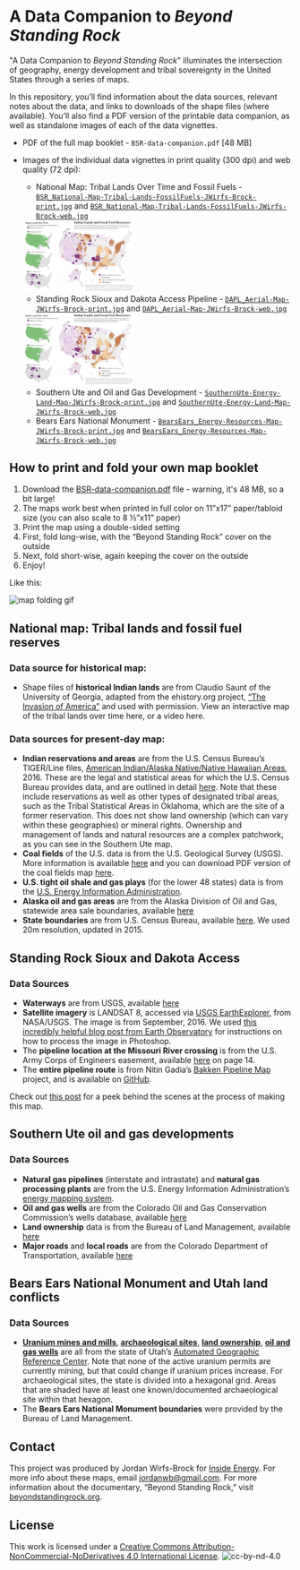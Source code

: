 # A Data Companion to *Beyond Standing Rock*

"A Data Companion to *Beyond Standing Rock*" illuminates the intersection of geography, energy development and tribal sovereignty in the United States through a series of maps. 

In this repository, you’ll find information about the data sources, relevant notes about the data, and links to downloads of the shape files (where available). You’ll also find a PDF version of the printable data companion, as well as standalone images of each of the data vignettes.

* PDF of the full map booklet - `BSR-data-companion.pdf` [48 MB]
* Images of the individual data vignettes in print quality (300 dpi) and web quality (72 dpi):
	* National Map: Tribal Lands Over Time and Fossil Fuels - [`BSR_National-Map-Tribal-Lands-FossilFuels-JWirfs-Brock-print.jpg`](https://github.com/InsideEnergy/Data-for-stories/raw/master/20170301-beyond-standing-rock-data-companion/BSR_National-Map-Tribal-Lands-FossilFuels-JWirfs-Brock-print.jpg) and [`BSR_National-Map-Tribal-Lands-FossilFuels-JWirfs-Brock-web.jpg`](https://github.com/InsideEnergy/Data-for-stories/raw/master/20170301-beyond-standing-rock-data-companion/BSR_National-Map-Tribal-Lands-FossilFuels-JWirfs-Brock-web.jpg)
	<img src="https://raw.githubusercontent.com/InsideEnergy/Data-for-stories/master/20170301-beyond-standing-rock-data-companion/BSR_National-Map-Tribal-Lands-FossilFuels-JWirfs-Brock-web.jpg" alt="A national map showing tribal lands and fossil fuel resources" width="200">

	* Standing Rock Sioux and Dakota Access Pipeline - [`DAPL_Aerial-Map-JWirfs-Brock-print.jpg`](https://github.com/InsideEnergy/Data-for-stories/raw/master/20170301-beyond-standing-rock-data-companion/DAPL_Aerial-Map-JWirfs-Brock-print.jpg) and [`DAPL_Aerial-Map-JWirfs-Brock-web.jpg`](https://github.com/InsideEnergy/Data-for-stories/raw/master/20170301-beyond-standing-rock-data-companion/DAPL_Aerial-Map-JWirfs-Brock-web.jpg)
	<img src="https://raw.githubusercontent.com/InsideEnergy/Data-for-stories/master/20170301-beyond-standing-rock-data-companion/BSR_National-Map-Tribal-Lands-FossilFuels-JWirfs-Brock-web.jpg" alt="A national map showing tribal lands and fossil fuel resources" width="200">

	* Southern Ute and Oil and Gas Development - [`SouthernUte-Energy-Land-Map-JWirfs-Brock-print.jpg`](https://github.com/InsideEnergy/Data-for-stories/raw/master/20170301-beyond-standing-rock-data-companion/SouthernUte-Energy-Land-Map-JWirfs-Brock-print.jpg) and [`SouthernUte-Energy-Land-Map-JWirfs-Brock-web.jpg`](https://github.com/InsideEnergy/Data-for-stories/raw/master/20170301-beyond-standing-rock-data-companion/SouthernUte-Energy-Land-Map-JWirfs-Brock-web.jpg)
	* Bears Ears National Monument - [`BearsEars_Energy-Resources-Map-JWirfs-Brock-print.jpg`](https://github.com/InsideEnergy/Data-for-stories/raw/master/20170301-beyond-standing-rock-data-companion/BearsEars_Energy-Resources-Map-JWirfs-Brock-print.jpg) and [`BearsEars_Energy-Resources-Map-JWirfs-Brock-web.jpg`](https://github.com/InsideEnergy/Data-for-stories/raw/master/20170301-beyond-standing-rock-data-companion/BearsEars_Energy-Resources-Map-JWirfs-Brock-web.jpg)


## How to print and fold your own map booklet
1. Download the [BSR-data-companion.pdf](https://github.com/InsideEnergy/Data-for-stories/raw/master/20170301-beyond-standing-rock-data-companion/BSR-data-companion.pdf) file - warning, it's 48 MB, so a bit large!
2. The maps work best when printed in full color on 11”x17” paper/tabloid size (you can also scale to 8 ½”x11” paper)
3. Print the map using a double-sided setting
4. First, fold long-wise, with the “Beyond Standing Rock” cover on the outside
5. Next, fold short-wise, again keeping the cover on the outside
6. Enjoy!

Like this:

![map folding gif](http://insideenergy.org/wp-content/uploads//2017/02/map-folding.gif)

## National map: Tribal lands and fossil fuel reserves

### Data source for historical map:
* Shape files of **historical Indian lands** are from Claudio Saunt of the University of Georgia, adapted from the ehistory.org project, [“The Invasion of America”](http://invasionofamerica.ehistory.org/) and used with permission. View an interactive map of the tribal lands over time here, or a video here.

### Data sources for present-day map:
* **Indian reservations and areas** are from the U.S. Census Bureau’s TIGER/Line files, [American Indian/Alaska Native/Native Hawaiian Areas](https://www.census.gov/cgi-bin/geo/shapefiles/index.php?year=2016&layergroup=American+Indian+Area+Geography), 2016. These are the legal and statistical areas for which the U.S. Census Bureau provides data, and are outlined in detail [here](https://www.census.gov/geo/reference/gtc/gtc_aiannha.html). Note that these include reservations as well as other types of designated tribal areas, such as the Tribal Statistical Areas in Oklahoma, which are the site of a former reservation. This does not show land ownership (which can vary within these geographies) or mineral rights. Ownership and management of lands and natural resources are a complex patchwork, as you can see in the Southern Ute map.
* **Coal fields** of the U.S. data is from the U.S. Geological Survey (USGS). More information is available [here](https://pubs.usgs.gov/of/1996/of96-092/arcview_files/) and you can download PDF version of the coal fields map [here](https://pubs.usgs.gov/of/1996/of96-092/other_files/us_coal.pdf).
* **U.S. tight oil shale and gas plays** (for the lower 48 states) data is from the [U.S. Energy Information Administration](https://www.eia.gov/maps/layer_info-m.php).
* **Alaska oil and gas areas** are from the Alaska Division of Oil and Gas, statewide area sale boundaries, available [here](http://dog.dnr.alaska.gov/GIS/GISDataFiles.htm)  
* **State boundaries** are from U.S. Census Bureau, available [here](https://www.census.gov/geo/maps-data/data/cbf/cbf_state.html). We used 20m resolution, updated in 2015.

## Standing Rock Sioux and Dakota Access
### Data Sources
* **Waterways** are from USGS, available [here](https://catalog.data.gov/dataset/usgs-small-scale-dataset-streams-and-waterbodies-of-the-united-states-200512-shapefile)
* **Satellite imagery** is LANDSAT 8, accessed via [USGS EarthExplorer](https://earthexplorer.usgs.gov/), from NASA/USGS. The image is from September, 2016. We used [this incredibly helpful blog post from Earth Observatory](http://earthobservatory.nasa.gov/blogs/elegantfigures/2013/10/22/how-to-make-a-true-color-landsat-8-image/?src=share) for instructions on how to process the image in Photoshop. 
* The **pipeline location at the Missouri River crossing** is from the U.S. Army Corps of Engineers easement, available [here](https://assets.documentcloud.org/documents/3461053/Easement.pdf) on page 14.
* The **entire pipeline route** is from Nitin Gadia’s [Bakken Pipeline Map](https://bakkenpipelinemap.com/) project, and is available on [GitHub](https://github.com/nittyjee/bakkenpipelinemap).

Check out [this post](https://www.opennotebook.co/notebooks/16) for a peek behind the scenes at the process of making this map.

## Southern Ute oil and gas developments
### Data Sources
* **Natural gas pipelines** (interstate and intrastate) and **natural gas processing plants** are from the U.S. Energy Information Administration’s [energy mapping system](http://www.eia.gov/maps/layer_info-m.php). 
* **Oil and gas wells** are from the Colorado Oil and Gas Conservation Commission’s wells database, available [here](http://cogcc.state.co.us/data2.html#/downloads)
* **Land ownership** data is from the Bureau of Land Management, available [here](https://www.blm.gov/co/st/en/BLM_Programs/geographical_sciences/gis/GeospatialData.html)
* **Major roads** and **local roads** are from the Colorado Department of Transportation, available [here](http://dtdapps.coloradodot.info/otis/catalog)

## Bears Ears National Monument and Utah land conflicts
### Data Sources
* **[Uranium mines and mills](https://gis.utah.gov/data/energy/uranium/)**, **[archaeological sites](https://gis.utah.gov/data/history/)**, **[land ownership](https://gis.utah.gov/data/sgid-cadastre/land-ownership/ )**, **[oil and gas wells](https://gis.utah.gov/data/energy/oil-gas/)** are all from the state of Utah’s [Automated Geographic Reference Center](https://gis.utah.gov/data/). Note that none of the active uranium permits are currently mining, but that could change if uranium prices increase. For archaeological sites, the state is divided into a hexagonal grid. Areas that are shaded have at least one known/documented archaeological site within that hexagon.
* The **Bears Ears National Monument boundaries** were provided by the Bureau of Land Management.

## Contact

This project was produced by Jordan Wirfs-Brock for [Inside Energy](http://insideenergy.org). For more info about these maps, email jordanwb@gmail.com. For more information about the documentary, “Beyond Standing Rock,” visit [beyondstandingrock.org](http://beyondstandingrock.org).

## License

This work is licensed under a [Creative Commons Attribution-NonCommercial-NoDerivatives 4.0 International License](http://creativecommons.org/licenses/by-nc-nd/4.0/).
![cc-by-nd-4.0](https://licensebuttons.net/l/by-nc-nd/4.0/88x31.png)
